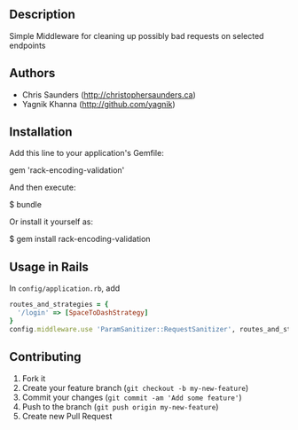 ## Description

Simple Middleware for cleaning up possibly bad requests on selected endpoints

## Authors

* Chris Saunders (http://christophersaunders.ca)
* Yagnik Khanna (http://github.com/yagnik)

## Installation 
Add this line to your application's Gemfile:

gem 'rack-encoding-validation'

And then execute:

$ bundle

Or install it yourself as:

$ gem install rack-encoding-validation

## Usage in Rails

In `config/application.rb`, add

```ruby
routes_and_strategies = {
  '/login' => [SpaceToDashStrategy]
}
config.middleware.use 'ParamSanitizer::RequestSanitizer', routes_and_strategies
```

## Contributing

1. Fork it
2. Create your feature branch (`git checkout -b my-new-feature`)
3. Commit your changes (`git commit -am 'Add some feature'`)
4. Push to the branch (`git push origin my-new-feature`)
5. Create new Pull Request